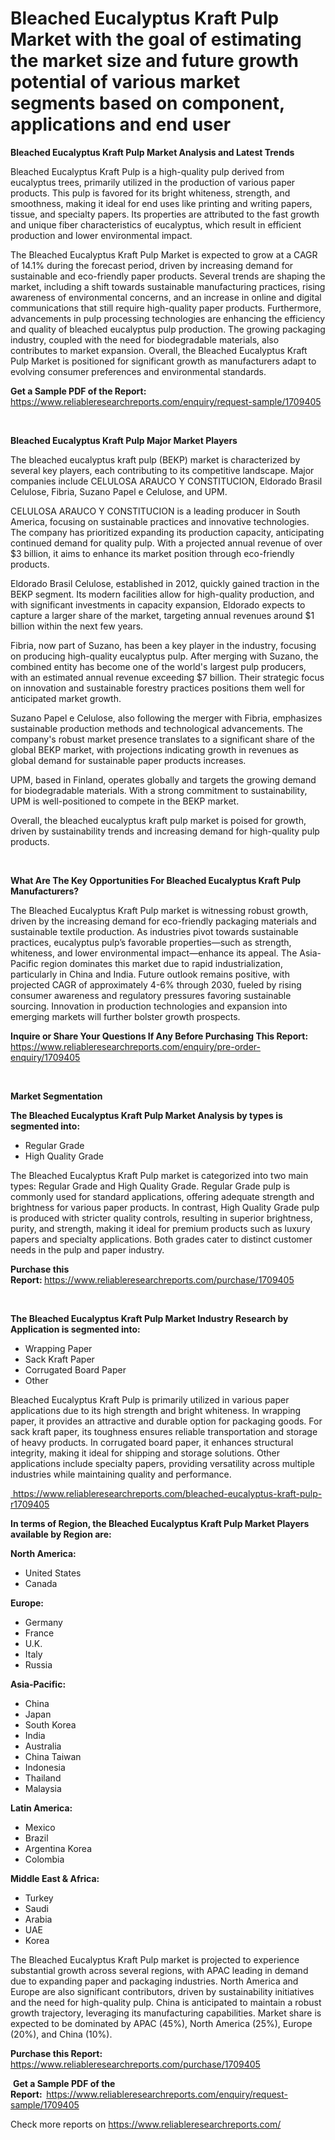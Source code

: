 <p><h1>Bleached Eucalyptus Kraft Pulp Market with the goal of estimating the market size and future growth potential of various market segments based on component, applications and end user</h1></p><p><strong>Bleached Eucalyptus Kraft Pulp Market Analysis and Latest Trends</strong></p>
<p><p>Bleached Eucalyptus Kraft Pulp is a high-quality pulp derived from eucalyptus trees, primarily utilized in the production of various paper products. This pulp is favored for its bright whiteness, strength, and smoothness, making it ideal for end uses like printing and writing papers, tissue, and specialty papers. Its properties are attributed to the fast growth and unique fiber characteristics of eucalyptus, which result in efficient production and lower environmental impact.</p><p>The Bleached Eucalyptus Kraft Pulp Market is expected to grow at a CAGR of 14.1% during the forecast period, driven by increasing demand for sustainable and eco-friendly paper products. Several trends are shaping the market, including a shift towards sustainable manufacturing practices, rising awareness of environmental concerns, and an increase in online and digital communications that still require high-quality paper products. Furthermore, advancements in pulp processing technologies are enhancing the efficiency and quality of bleached eucalyptus pulp production. The growing packaging industry, coupled with the need for biodegradable materials, also contributes to market expansion. Overall, the Bleached Eucalyptus Kraft Pulp Market is positioned for significant growth as manufacturers adapt to evolving consumer preferences and environmental standards.</p></p>
<p><strong>Get a Sample PDF of the Report:&nbsp;</strong> <a href="https://www.reliableresearchreports.com/enquiry/request-sample/1709405?utm_campaign=3325&utm_medium=2&utm_source=Github&utm_content=ia&utm_term=01042025&utm_id=bleached-eucalyptus-kraft-pulp">https://www.reliableresearchreports.com/enquiry/request-sample/1709405</a></p>
<p>&nbsp;</p>
<p><strong>Bleached Eucalyptus Kraft Pulp Major Market Players</strong></p>
<p><p>The bleached eucalyptus kraft pulp (BEKP) market is characterized by several key players, each contributing to its competitive landscape. Major companies include CELULOSA ARAUCO Y CONSTITUCION, Eldorado Brasil Celulose, Fibria, Suzano Papel e Celulose, and UPM.</p><p>CELULOSA ARAUCO Y CONSTITUCION is a leading producer in South America, focusing on sustainable practices and innovative technologies. The company has prioritized expanding its production capacity, anticipating continued demand for quality pulp. With a projected annual revenue of over $3 billion, it aims to enhance its market position through eco-friendly products.</p><p>Eldorado Brasil Celulose, established in 2012, quickly gained traction in the BEKP segment. Its modern facilities allow for high-quality production, and with significant investments in capacity expansion, Eldorado expects to capture a larger share of the market, targeting annual revenues around $1 billion within the next few years.</p><p>Fibria, now part of Suzano, has been a key player in the industry, focusing on producing high-quality eucalyptus pulp. After merging with Suzano, the combined entity has become one of the world's largest pulp producers, with an estimated annual revenue exceeding $7 billion. Their strategic focus on innovation and sustainable forestry practices positions them well for anticipated market growth.</p><p>Suzano Papel e Celulose, also following the merger with Fibria, emphasizes sustainable production methods and technological advancements. The company's robust market presence translates to a significant share of the global BEKP market, with projections indicating growth in revenues as global demand for sustainable paper products increases.</p><p>UPM, based in Finland, operates globally and targets the growing demand for biodegradable materials. With a strong commitment to sustainability, UPM is well-positioned to compete in the BEKP market.</p><p>Overall, the bleached eucalyptus kraft pulp market is poised for growth, driven by sustainability trends and increasing demand for high-quality pulp products.</p></p>
<p>&nbsp;</p>
<p><strong>What Are The Key Opportunities For Bleached Eucalyptus Kraft Pulp Manufacturers?</strong></p>
<p><p>The Bleached Eucalyptus Kraft Pulp market is witnessing robust growth, driven by the increasing demand for eco-friendly packaging materials and sustainable textile production. As industries pivot towards sustainable practices, eucalyptus pulp’s favorable properties—such as strength, whiteness, and lower environmental impact—enhance its appeal. The Asia-Pacific region dominates this market due to rapid industrialization, particularly in China and India. Future outlook remains positive, with projected CAGR of approximately 4-6% through 2030, fueled by rising consumer awareness and regulatory pressures favoring sustainable sourcing. Innovation in production technologies and expansion into emerging markets will further bolster growth prospects.</p></p>
<p><strong>Inquire or Share Your Questions If Any Before Purchasing This Report:</strong> <a href="https://www.reliableresearchreports.com/enquiry/pre-order-enquiry/1709405?utm_campaign=3325&utm_medium=2&utm_source=Github&utm_content=ia&utm_term=01042025&utm_id=bleached-eucalyptus-kraft-pulp">https://www.reliableresearchreports.com/enquiry/pre-order-enquiry/1709405</a></p>
<p>&nbsp;</p>
<p><strong>Market Segmentation</strong></p>
<p><strong>The Bleached Eucalyptus Kraft Pulp Market Analysis by types is segmented into:</strong></p>
<p><ul><li>Regular Grade</li><li>High Quality Grade</li></ul></p>
<p><p>The Bleached Eucalyptus Kraft Pulp market is categorized into two main types: Regular Grade and High Quality Grade. Regular Grade pulp is commonly used for standard applications, offering adequate strength and brightness for various paper products. In contrast, High Quality Grade pulp is produced with stricter quality controls, resulting in superior brightness, purity, and strength, making it ideal for premium products such as luxury papers and specialty applications. Both grades cater to distinct customer needs in the pulp and paper industry.</p></p>
<p><strong>Purchase this Report:&nbsp;</strong><a href="https://www.reliableresearchreports.com/purchase/1709405?utm_campaign=3325&utm_medium=2&utm_source=Github&utm_content=ia&utm_term=01042025&utm_id=bleached-eucalyptus-kraft-pulp">https://www.reliableresearchreports.com/purchase/1709405</a></p>
<p>&nbsp;</p>
<p><strong>The Bleached Eucalyptus Kraft Pulp Market Industry Research by Application is segmented into:</strong></p>
<p><ul><li>Wrapping Paper</li><li>Sack Kraft Paper</li><li>Corrugated Board Paper</li><li>Other</li></ul></p>
<p><p>Bleached Eucalyptus Kraft Pulp is primarily utilized in various paper applications due to its high strength and bright whiteness. In wrapping paper, it provides an attractive and durable option for packaging goods. For sack kraft paper, its toughness ensures reliable transportation and storage of heavy products. In corrugated board paper, it enhances structural integrity, making it ideal for shipping and storage solutions. Other applications include specialty papers, providing versatility across multiple industries while maintaining quality and performance.</p></p>
<p><a href="https://www.reliableresearchreports.com/bleached-eucalyptus-kraft-pulp-r1709405?utm_campaign=3325&utm_medium=2&utm_source=Github&utm_content=ia&utm_term=01042025&utm_id=bleached-eucalyptus-kraft-pulp">&nbsp;https://www.reliableresearchreports.com/bleached-eucalyptus-kraft-pulp-r1709405</a></p>
<p><strong>In terms of Region, the Bleached Eucalyptus Kraft Pulp Market Players available by Region are:</strong></p>
<p>
    <p> <strong> North America: </strong>
        <ul>
            <li>United States</li>
            <li>Canada</li>
        </ul>
        </p> 
    <p> <strong> Europe: </strong>
        <ul>
            <li>Germany</li>
            <li>France</li>
            <li>U.K.</li>
            <li>Italy</li>
            <li>Russia</li>
        </ul>
        </p> 
    <p> <strong> Asia-Pacific: </strong>
        <ul>
            <li>China</li>
            <li>Japan</li>
            <li>South Korea</li>
            <li>India</li>
            <li>Australia</li>
            <li>China Taiwan</li>
            <li>Indonesia</li>
            <li>Thailand</li>
            <li>Malaysia</li>
        </ul>
        </p> 
    <p> <strong> Latin America: </strong>
        <ul>
            <li>Mexico</li>
            <li>Brazil</li>
            <li>Argentina Korea</li>
            <li>Colombia</li>
        </ul>
        </p> 
    <p> <strong> Middle East & Africa: </strong>
        <ul>
            <li>Turkey</li>
            <li>Saudi</li>
            <li>Arabia</li>
            <li>UAE</li>
            <li>Korea</li>
        </ul>
    </p>
    </p>
<p><p>The Bleached Eucalyptus Kraft Pulp market is projected to experience substantial growth across several regions, with APAC leading in demand due to expanding paper and packaging industries. North America and Europe are also significant contributors, driven by sustainability initiatives and the need for high-quality pulp. China is anticipated to maintain a robust growth trajectory, leveraging its manufacturing capabilities. Market share is expected to be dominated by APAC (45%), North America (25%), Europe (20%), and China (10%).</p></p>
<p><strong>Purchase this Report: </strong><a href="https://www.reliableresearchreports.com/purchase/1709405?utm_campaign=3325&utm_medium=2&utm_source=Github&utm_content=ia&utm_term=01042025&utm_id=bleached-eucalyptus-kraft-pulp">https://www.reliableresearchreports.com/purchase/1709405</a></p>
<p>&nbsp;<strong>Get a Sample PDF of the Report:&nbsp;&nbsp;</strong><a href="https://www.reliableresearchreports.com/enquiry/request-sample/1709405?utm_campaign=3325&utm_medium=2&utm_source=Github&utm_content=ia&utm_term=01042025&utm_id=bleached-eucalyptus-kraft-pulp">https://www.reliableresearchreports.com/enquiry/request-sample/1709405</a></p>
<p><strong></strong></p>
<p>Check more reports on <a href="https://www.reliableresearchreports.com/?utm_campaign=3325&utm_medium=2&utm_source=Github&utm_content=ia&utm_term=01042025&utm_id=bleached-eucalyptus-kraft-pulp">https://www.reliableresearchreports.com/</a></p>